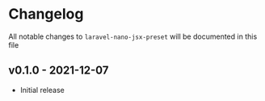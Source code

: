 # Changelog

All notable changes to `laravel-nano-jsx-preset` will be documented in this file

## v0.1.0 - 2021-12-07

- Initial release
